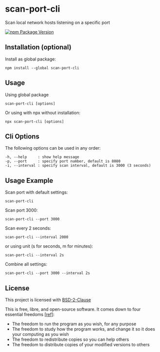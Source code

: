 # scan-port-cli

Scan local network hosts listening on a specific port

[![npm Package Version](https://img.shields.io/npm/v/scan-port-cli)](https://www.npmjs.com/package/scan-port-cli)

## Installation (optional)

Install as global package:

```shell
npm install --global scan-port-cli
```

## Usage

Using global package

```shell
scan-port-cli [options]
```

Or using with npx without installation:

```shell
npx scan-port-cli [options]
```

## Cli Options

The following options can be used in any order:

```shell
-h, --help     : show help message
-p, --port     : specify port number, default is 8080
-i, --interval : specify scan interval, default is 3000 (3 seconds)
```

## Usage Example

Scan port with default settings:

```shell
scan-port-cli
```

Scan port 3000:

```shell
scan-port-cli --port 3000
```

Scan every 2 seconds:

```shell
scan-port-cli --interval 2000
```

or using unit (s for seconds, m for minutes):

```shell
scan-port-cli --interval 2s
```

Combine all settings:

```shell
scan-port-cli --port 3000 --interval 2s
```

## License

This project is licensed with [BSD-2-Clause](./LICENSE)

This is free, libre, and open-source software. It comes down to four essential freedoms [[ref]](https://seirdy.one/2021/01/27/whatsapp-and-the-domestication-of-users.html#fnref:2):

- The freedom to run the program as you wish, for any purpose
- The freedom to study how the program works, and change it so it does your computing as you wish
- The freedom to redistribute copies so you can help others
- The freedom to distribute copies of your modified versions to others
